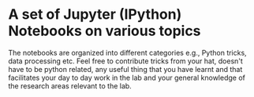 A set of Jupyter (IPython) Notebooks on various topics
======================================================

The notebooks are organized into different categories e.g., Python tricks, data processing etc. Feel free to contribute tricks from your hat, doesn't have to be python related, any useful thing that you have learnt and that facilitates your day to day work in the lab and your general knowledge of the research areas relevant to the lab.
